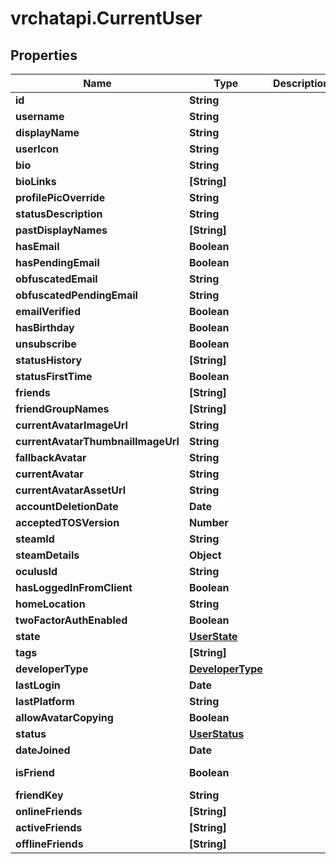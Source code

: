 # vrchatapi.CurrentUser

## Properties

Name | Type | Description | Notes
------------ | ------------- | ------------- | -------------
**id** | **String** |  | [readonly] 
**username** | **String** |  | 
**displayName** | **String** |  | 
**userIcon** | **String** |  | 
**bio** | **String** |  | 
**bioLinks** | **[String]** |  | 
**profilePicOverride** | **String** |  | 
**statusDescription** | **String** |  | 
**pastDisplayNames** | **[String]** |  | 
**hasEmail** | **Boolean** |  | 
**hasPendingEmail** | **Boolean** |  | 
**obfuscatedEmail** | **String** |  | 
**obfuscatedPendingEmail** | **String** |  | 
**emailVerified** | **Boolean** |  | 
**hasBirthday** | **Boolean** |  | 
**unsubscribe** | **Boolean** |  | 
**statusHistory** | **[String]** |  | 
**statusFirstTime** | **Boolean** |  | 
**friends** | **[String]** |  | 
**friendGroupNames** | **[String]** |  | 
**currentAvatarImageUrl** | **String** |  | 
**currentAvatarThumbnailImageUrl** | **String** |  | 
**fallbackAvatar** | **String** |  | 
**currentAvatar** | **String** |  | 
**currentAvatarAssetUrl** | **String** |  | 
**accountDeletionDate** | **Date** |  | [optional] 
**acceptedTOSVersion** | **Number** |  | 
**steamId** | **String** |  | 
**steamDetails** | **Object** |  | 
**oculusId** | **String** |  | 
**hasLoggedInFromClient** | **Boolean** |  | 
**homeLocation** | **String** |  | 
**twoFactorAuthEnabled** | **Boolean** |  | 
**state** | [**UserState**](UserState.md) |  | 
**tags** | **[String]** |  | 
**developerType** | [**DeveloperType**](DeveloperType.md) |  | 
**lastLogin** | **Date** |  | 
**lastPlatform** | **String** |  | 
**allowAvatarCopying** | **Boolean** |  | 
**status** | [**UserStatus**](UserStatus.md) |  | 
**dateJoined** | **Date** |  | [readonly] 
**isFriend** | **Boolean** |  | [default to false]
**friendKey** | **String** |  | 
**onlineFriends** | **[String]** |  | 
**activeFriends** | **[String]** |  | 
**offlineFriends** | **[String]** |  | 


